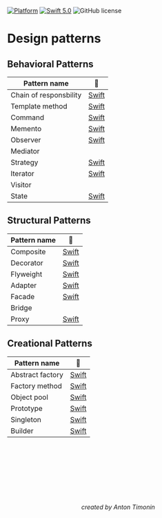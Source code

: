 [![Platform](https://img.shields.io/badge/platform-iOS-green.svg)]()
[![Swift 5.0](https://img.shields.io/badge/Swift-5.0-orange.svg)](https://swift.org)
![GitHub license](https://img.shields.io/badge/license-MIT-blue.svg?style=flat)

# Design patterns 

## Behavioral Patterns

| Pattern name | :pencil: |
| --- | --- |
| Chain of responsbility | [Swift](https://github.com/timoninas/design-patterns/tree/master/Behavioral%20Patterns/Chain%20of%20Responsibility) |
| Template method | [Swift](https://github.com/timoninas/design-patterns/tree/master/Behavioral%20Patterns/Template%20Method) |
| Command | [Swift](https://github.com/timoninas/design-patterns/tree/master/Behavioral%20Patterns/Command) |
| Memento | [Swift](https://github.com/timoninas/design-patterns/tree/master/Behavioral%20Patterns/Memento) |
| Observer | [Swift](https://github.com/timoninas/design-patterns/tree/master/Behavioral%20Patterns/Observer) |
| Mediator |  |
| Strategy | [Swift](https://github.com/timoninas/design-patterns/tree/master/Behavioral%20Patterns/Strategy) |
| Iterator | [Swift](https://github.com/timoninas/design-patterns/tree/master/Behavioral%20Patterns/Iterator) |
| Visitor |  |
| State | [Swift](https://github.com/timoninas/design-patterns/tree/master/Behavioral%20Patterns/State) |

## Structural Patterns

| Pattern name | :pencil: |
| --- | --- |
| Composite | [Swift](https://github.com/timoninas/design-patterns/tree/master/Structural%20Patterns/Composite) |
| Decorator | [Swift](https://github.com/timoninas/design-patterns/tree/master/Structural%20Patterns/Decorator) |
| Flyweight | [Swift](https://github.com/timoninas/design-patterns/tree/master/Structural%20Patterns/Flyweight) |
| Adapter | [Swift](https://github.com/timoninas/design-patterns/tree/master/Structural%20Patterns/Adapter) |
| Facade | [Swift](https://github.com/timoninas/design-patterns/tree/master/Structural%20Patterns/Facade) |
| Bridge |  |
| Proxy | [Swift](https://github.com/timoninas/design-patterns/tree/master/Structural%20Patterns/Proxy) |
 
## Creational Patterns

| Pattern name | :pencil: |
| --- | --- |
| Abstract factory | [Swift](https://github.com/timoninas/design_patterns/tree/master/Creational%20Patterns/Abstract%20factory) |
| Factory method | [Swift](https://github.com/timoninas/design_patterns/tree/master/Creational%20Patterns/Factory%20method) |
| Object pool | [Swift](https://github.com/timoninas/design-patterns/tree/master/Creational%20Patterns/Object%20pool) |
| Prototype | [Swift](https://github.com/timoninas/design-patterns/tree/master/Creational%20Patterns/Prototype) |
| Singleton | [Swift](https://github.com/timoninas/design_patterns/blob/master/Creational%20Patterns/Singleton/)⁣⁣ |
| Builder | [Swift](https://github.com/timoninas/design-patterns/tree/master/Creational%20Patterns/Builder) |

⠀⠀ ⠀⠀⠀⠀⠀⠀ ⠀⠀⠀⠀⠀⠀⠀⠀ ⠀⠀⠀⠀⠀⠀ ⠀⠀⠀⠀⠀⠀ ⠀⠀⠀⠀⠀⠀ ⠀⠀⠀⠀⠀⠀ ⠀⠀⠀⠀⠀⠀ ⠀⠀⠀⠀⠀⠀⠀⠀⠀⠀ ⠀⠀⠀⠀ ⠀⠀⠀⠀⠀⠀ ⠀⠀⠀⠀⠀⠀ 
###### ⠀⠀⠀⠀⠀⠀⠀⠀⠀⠀⠀⠀ ⠀⠀⠀⠀⠀⠀ ⠀⠀⠀⠀⠀⠀⠀⠀ ⠀⠀⠀⠀⠀⠀ ⠀⠀⠀⠀⠀⠀ ⠀⠀⠀⠀⠀⠀ ⠀⠀⠀⠀⠀⠀ ⠀⠀⠀⠀⠀⠀ ⠀⠀⠀⠀⠀⠀⠀⠀⠀⠀ ⠀⠀
###### ⠀⠀⠀⠀⠀⠀⠀⠀⠀⠀⠀⠀ ⠀⠀⠀⠀⠀⠀ ⠀⠀⠀⠀⠀⠀⠀⠀ ⠀⠀⠀⠀⠀⠀ ⠀⠀⠀⠀⠀⠀ ⠀⠀⠀⠀⠀⠀ ⠀⠀⠀⠀⠀⠀ ⠀⠀⠀⠀⠀⠀ ⠀⠀⠀⠀created by Anton Timonin
